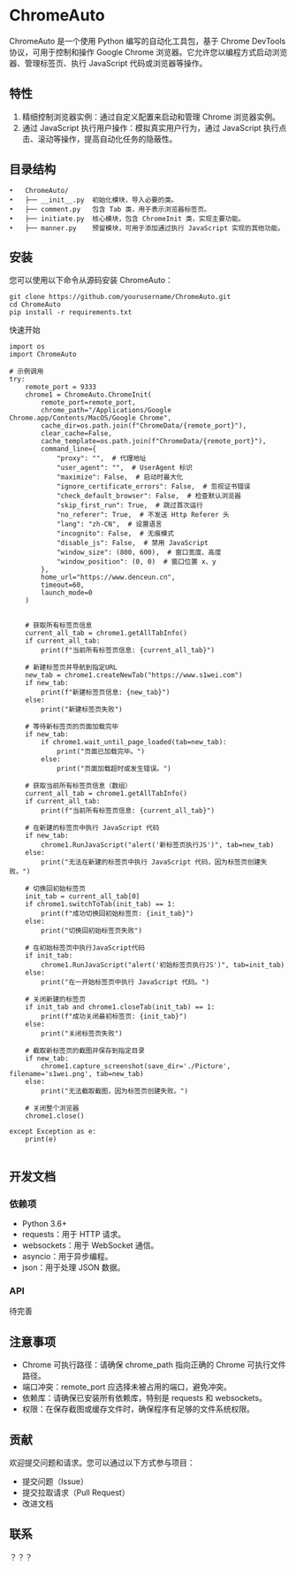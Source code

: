 
# ChromeAuto

ChromeAuto 是一个使用 Python 编写的自动化工具包，基于 Chrome DevTools 协议，可用于控制和操作 Google Chrome 浏览器。它允许您以编程方式启动浏览器、管理标签页、执行 JavaScript 代码或浏览器等操作。

## 特性

1. 精细控制浏览器实例：通过自定义配置来启动和管理 Chrome 浏览器实例。
2. 通过 JavaScript 执行用户操作：模拟真实用户行为，通过 JavaScript 执行点击、滚动等操作，提高自动化任务的隐蔽性。

## 目录结构

	•	ChromeAuto/
	•	├── __init__.py  初始化模块，导入必要的类。
	•	├── comment.py   包含 Tab 类，用于表示浏览器标签页。
	•	├── initiate.py  核心模块，包含 ChromeInit 类，实现主要功能。
	•	├── manner.py    预留模块，可用于添加通过执行 JavaScript 实现的其他功能。


## 安装
您可以使用以下命令从源码安装 ChromeAuto：

````
git clone https://github.com/yourusername/ChromeAuto.git
cd ChromeAuto
pip install -r requirements.txt
````

快速开始
````
import os
import ChromeAuto

# 示例调用
try:
    remote_port = 9333
    chrome1 = ChromeAuto.ChromeInit(
        remote_port=remote_port,
        chrome_path="/Applications/Google Chrome.app/Contents/MacOS/Google Chrome",
        cache_dir=os.path.join(f"ChromeData/{remote_port}"),
        clear_cache=False,
        cache_template=os.path.join(f"ChromeData/{remote_port}"),
        command_line={
            "proxy": "",  # 代理地址
            "user_agent": "",  # UserAgent 标识
            "maximize": False,  # 启动时最大化
            "ignore_certificate_errors": False,  # 忽视证书错误
            "check_default_browser": False,  # 检查默认浏览器
            "skip_first_run": True,  # 跳过首次运行
            "no_referer": True,  # 不发送 Http Referer 头
            "lang": "zh-CN",  # 设置语言
            "incognito": False,  # 无痕模式
            "disable_js": False,  # 禁用 JavaScript
            "window_size": (800, 600),  # 窗口宽度、高度
            "window_position": (0, 0)  # 窗口位置 x、y
        },
        home_url="https://www.denceun.cn",
        timeout=60,
        launch_mode=0
    )


    # 获取所有标签页信息
    current_all_tab = chrome1.getAllTabInfo()
    if current_all_tab:
        print(f"当前所有标签页信息: {current_all_tab}")

    # 新建标签页并导航到指定URL
    new_tab = chrome1.createNewTab("https://www.s1wei.com")
    if new_tab:
        print(f"新建标签页信息: {new_tab}")
    else:
        print("新建标签页失败")

    # 等待新标签页的页面加载完毕
    if new_tab:
        if chrome1.wait_until_page_loaded(tab=new_tab):
            print("页面已加载完毕。")
        else:
            print("页面加载超时或发生错误。")

    # 获取当前所有标签页信息（数组）
    current_all_tab = chrome1.getAllTabInfo()
    if current_all_tab:
        print(f"当前所有标签页信息: {current_all_tab}")

    # 在新建的标签页中执行 JavaScript 代码
    if new_tab:
        chrome1.RunJavaScript("alert('新标签页执行JS')", tab=new_tab)
    else:
        print("无法在新建的标签页中执行 JavaScript 代码，因为标签页创建失败。")

    # 切换回初始标签页
    init_tab = current_all_tab[0]
    if chrome1.switchToTab(init_tab) == 1:
        print(f"成功切换回初始标签页: {init_tab}")
    else:
        print("切换回初始标签页失败")

    # 在初始标签页中执行JavaScript代码
    if init_tab:
        chrome1.RunJavaScript("alert('初始标签页执行JS')", tab=init_tab)
    else:
        print("在一开始标签页中执行 JavaScript 代码。")

    # 关闭新建的标签页
    if init_tab and chrome1.closeTab(init_tab) == 1:
        print(f"成功关闭最初标签页: {init_tab}")
    else:
        print("关闭标签页失败")

    # 截取新标签页的截图并保存到指定目录
    if new_tab:
        chrome1.capture_screenshot(save_dir='./Picture', filename='s1wei.png', tab=new_tab)
    else:
        print("无法截取截图，因为标签页创建失败。")

    # 关闭整个浏览器
    chrome1.close()

except Exception as e:
    print(e)
    
````

## 开发文档

### 依赖项

* Python 3.6+
* requests：用于 HTTP 请求。
* websockets：用于 WebSocket 通信。
* asyncio：用于异步编程。
* json：用于处理 JSON 数据。

### API

待完善

## 注意事项

* Chrome 可执行路径：请确保 chrome_path 指向正确的 Chrome 可执行文件路径。
* 端口冲突：remote_port 应选择未被占用的端口，避免冲突。
* 依赖库：请确保已安装所有依赖库，特别是 requests 和 websockets。
* 权限：在保存截图或缓存文件时，确保程序有足够的文件系统权限。

## 贡献
欢迎提交问题和请求。您可以通过以下方式参与项目：
* 提交问题（Issue）
* 提交拉取请求（Pull Request）
* 改进文档

## 联系

？？？
